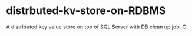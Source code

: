 # distrbuted-kv-store-on-RDBMS
A distributed key value store on top of SQL Server with DB clean up job. C
